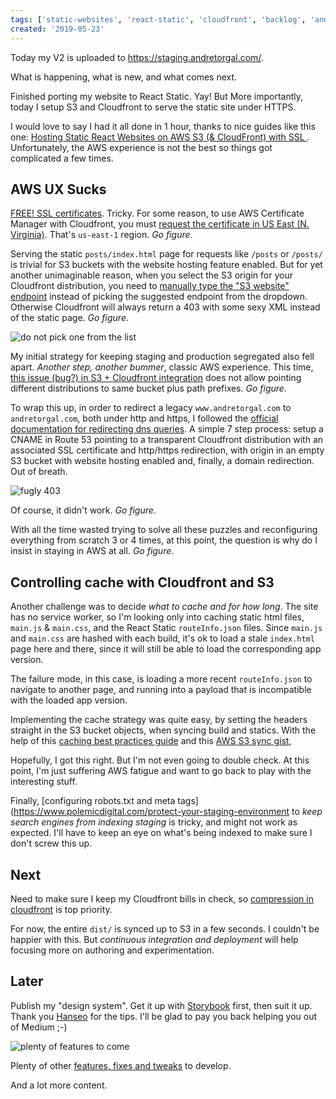 ```yaml
---
tags: ['static-websites', 'react-static', 'cloudfront', 'backlog', 'andretorgal-com']
created: '2019-05-23'
---
```


Today my V2 is uploaded to https://staging.andretorgal.com/.

What is happening, what is new, and what comes next.

<!-- abstract -->

Finished porting my website to React Static. Yay! But More importantly, today I setup S3 and Cloudfront to serve the static site under HTTPS.

I would love to say I had it all done in 1 hour, thanks to nice guides like this one: [Hosting Static React Websites on AWS S3 (& CloudFront) with SSL
](https://hackernoon.com/hosting-static-react-websites-on-aws-s3-cloudfront-with-ssl-924e5c134455). Unfortunately, the AWS experience is not the best so things got complicated a few times.

## AWS UX Sucks

[FREE! SSL certificates](https://hackernoon.com/getting-a-free-ssl-certificate-on-aws-a-how-to-guide-6ef29e576d22). Tricky. For some reason, to use AWS Certificate Manager with Cloudfront, you must [request the certificate in US East (N. Virginia)](https://docs.aws.amazon.com/acm/latest/userguide/acm-regions.html). That's `us-east-1` region. _Go figure_.

Serving the static `posts/index.html` page for requests like `/posts` or `/posts/` is trivial for S3 buckets with the website hosting feature enabled. But for yet another unimaginable reason, when you select the S3 origin for your Cloudfront distribution, you need to [manually type the "S3 website" endpoint](https://aws.amazon.com/premiumsupport/knowledge-center/s3-website-cloudfront-error-403/) instead of picking the suggested endpoint from the dropdown. Otherwise Cloudfront will always return a 403 with some sexy XML instead of the static page. _Go figure_.

![do not pick one from the list](./blog/aws/do-not-pick-one-from-the-list.jpg)

My initial strategy for keeping staging and production segregated also fell apart. _Another step, another bummer_, classic AWS experience. This time, [this issue (bug?) in S3 + Cloudfront integration](https://stackoverflow.com/questions/35427661/subfolder-redirect-issue-with-static-website-hosting-using-s3-cloudfront-and-or) does not allow pointing different distributions to same bucket plus path prefixes. _Go figure_.

To wrap this up, in order to redirect a legacy `www.andretorgal.com` to `andretorgal.com`, both under http and https, I followed the [official documentation for redirecting dns queries](https://docs.aws.amazon.com/Route53/latest/DeveloperGuide/tutorial-redirecting-dns-queries.html). A simple 7 step process: setup a CNAME in Route 53 pointing to a transparent Cloudfront distribution with an associated SSL certificate and http/https redirection, with origin in an empty S3 bucket with website hosting enabled and, finally, a domain redirection. Out of breath.

![fugly 403](./blog/aws/fugly-four-o-three.jpg)

Of course, it didn't work. _Go figure_.

With all the time wasted trying to solve all these puzzles and reconfiguring everything from scratch 3 or 4 times, at this point, the question is why do I insist in staying in AWS at all. _Go figure_.

## Controlling cache with Cloudfront and S3

Another challenge was to decide _what to cache and for how long_. The site has no service worker, so I'm looking only into caching static html files, `main.js` & `main.css`, and the React Static `routeInfo.json` files. Since `main.js` and `main.css` are hashed with each build, it's ok to load a stale `index.html` page here and there, since it will still be able to load the corresponding app version.

The failure mode, in this case, is loading a more recent `routeInfo.json` to navigate to another page, and running into a payload that is incompatible with the loaded app version.

Implementing the cache strategy was quite easy, by setting the headers straight in the S3 bucket objects, when syncing build and statics. With the help of this [caching best practices guide](https://jakearchibald.com/2016/caching-best-practices/) and this [AWS S3 sync gist](https://gist.github.com/kevindice/87ee5ffca9523810253de3d9a41c3ae5),

Hopefully, I got this right. But I'm not even going to double check. At this point, I'm just suffering AWS fatigue and want to go back to play with the interesting stuff.

Finally, [configuring robots.txt and meta tags](https://www.polemicdigital.com/protect-your-staging-environment to _keep search engines from indexing staging_ is tricky, and might not work as expected. I'll have to keep an eye on what's being indexed to make sure I don't screw this up.

## Next

Need to make sure I keep my Cloudfront bills in check, so [compression in cloudfront](https://medium.com/faun/this-is-how-i-reduced-my-cloudfront-bills-by-80-a7b0dfb24128) is top priority.

For now, the entire `dist/` is synced up to S3 in a few seconds. I couldn't be happier with this. But _continuous integration and deployment_ will help focusing more on authoring and experimentation.

## Later

Publish my "design system". Get it up with [Storybook](https://storybook.js.org/use-cases/) first, then suit it up. Thank you [Hanseo](https://medium.com/@hanseopark) for the tips. I'll be glad to pay you back helping you out of Medium ;-)

![plenty of features to come](./blog/andretorgal-com/v2.jpg)

Plenty of other [features, fixes and tweaks](/meta/project/backlog) to develop.

And a lot more content.
